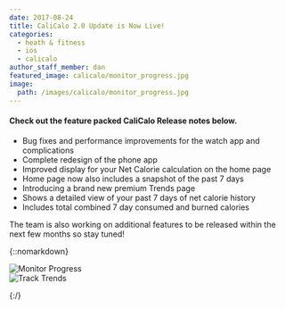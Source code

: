 ```yaml
---
date: 2017-08-24
title: CaliCalo 2.0 Update is Now Live!
categories:
  - heath & fitness
  - ios
  - calicalo
author_staff_member: dan
featured_image: calicalo/monitor_progress.jpg
image:
  path: /images/calicalo/monitor_progress.jpg
---
```


#### Check out the feature packed CaliCalo Release notes below.

* Bug fixes and performance improvements for the watch app and complications
* Complete redesign of the phone app
* Improved display for your Net Calorie calculation on the home page
* Home page now also includes a snapshot of the past 7 days
* Introducing a brand new premium Trends page
* Shows a detailed view of your past 7 days of net calorie history
* Includes total combined 7 day consumed and burned calories

The team is also working on additional features to be released within the next few months so stay tuned!

{::nomarkdown}

<div class="row">
<div class="col-md-6">

<img class="center-block" src="{{ site.baseurl }}/images/calicalo/monitor_progress.jpg" alt="Monitor Progress"/>

</div>
<div class="col-md-6">

<img class="center-block" src="{{ site.baseurl }}/images/calicalo/track_trends.jpg" alt="Track Trends"/>

{:/}